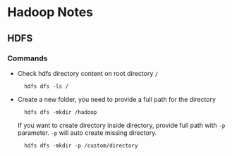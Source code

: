 # Hadoop Notes

## HDFS

### Commands

- Check hdfs directory content on root directory `/`


  ```
    hdfs dfs -ls /
  ```
  
- Create a new folder, you need to provide a full path for the directory

  ```
    hdfs dfs -mkdir /hadoop
  ```
  
  If you want to create directory inside directory, provide full path with `-p` parameter. `-p` will auto create missing directory.
  
  ```
    hdfs dfs -mkdir -p /custom/directory
  ```
  